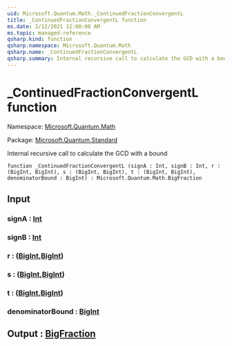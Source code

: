 ```yaml
---
uid: Microsoft.Quantum.Math._ContinuedFractionConvergentL
title: _ContinuedFractionConvergentL function
ms.date: 2/12/2021 12:00:00 AM
ms.topic: managed-reference
qsharp.kind: function
qsharp.namespace: Microsoft.Quantum.Math
qsharp.name: _ContinuedFractionConvergentL
qsharp.summary: Internal recursive call to calculate the GCD with a bound
---
```


# _ContinuedFractionConvergentL function

Namespace: [Microsoft.Quantum.Math](xref:Microsoft.Quantum.Math)

Package: [Microsoft.Quantum.Standard](https://nuget.org/packages/Microsoft.Quantum.Standard)


Internal recursive call to calculate the GCD with a bound

```qsharp
function _ContinuedFractionConvergentL (signA : Int, signB : Int, r : (BigInt, BigInt), s : (BigInt, BigInt), t : (BigInt, BigInt), denominatorBound : BigInt) : Microsoft.Quantum.Math.BigFraction
```


## Input

### signA : [Int](xref:microsoft.quantum.lang-ref.int)




### signB : [Int](xref:microsoft.quantum.lang-ref.int)




### r : ([BigInt](xref:microsoft.quantum.lang-ref.bigint),[BigInt](xref:microsoft.quantum.lang-ref.bigint))




### s : ([BigInt](xref:microsoft.quantum.lang-ref.bigint),[BigInt](xref:microsoft.quantum.lang-ref.bigint))




### t : ([BigInt](xref:microsoft.quantum.lang-ref.bigint),[BigInt](xref:microsoft.quantum.lang-ref.bigint))




### denominatorBound : [BigInt](xref:microsoft.quantum.lang-ref.bigint)





## Output : [BigFraction](xref:Microsoft.Quantum.Math.BigFraction)

